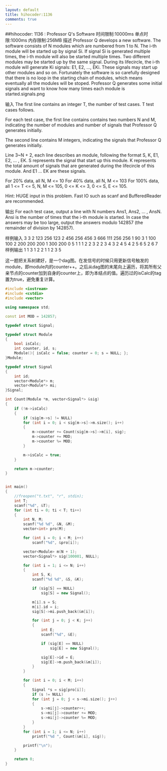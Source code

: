 ```yaml
---
layout: default
title: hihocoder:1136
comments: true
---
```


##hihocoder: 1136 : Professor Q's Software
时间限制:10000ms
单点时限:1000ms
内存限制:256MB
描述
Professor Q develops a new software. The software consists of N modules which are numbered from 1 to N. The i-th module will be started up by signal Si. If signal Si is generated multiple times, the i-th module will also be started multiple times. Two different modules may be started up by the same signal. During its lifecircle, the i-th module will generate Ki signals: E1, E2, ..., EKi. These signals may start up other modules and so on. Fortunately the software is so carefully designed that there is no loop in the starting chain of modules, which means eventually all the modules will be stoped. Professor Q generates some initial signals and want to know how many times each module is started.signals.png

输入
The first line contains an integer T, the number of test cases. T test cases follows.

For each test case, the first line contains contains two numbers N and M, indicating the number of modules and number of signals that Professor Q generates initially.

The second line contains M integers, indicating the signals that Professor Q generates initially.

Line 3~N + 2, each line describes an module, following the format S, K, E1, E2, ... , EK. S represents the signal that start up this module. K represents the total amount of signals that are generated during the lifecircle of this module. And E1 ... EK are these signals.

For 20% data, all N, M <= 10
For 40% data, all N, M <= 103
For 100% data, all 1 <= T <= 5, N, M <= 105, 0 <= K <= 3, 0 <= S, E <= 105.

Hint: HUGE input in this problem. Fast IO such as scanf and BufferedReader are recommended.

输出
For each test case, output a line with N numbers Ans1, Ans2, ... , AnsN. Ansi is the number of times that the i-th module is started. In case the answers may be too large, output the answers modulo 142857 (the remainder of division by 142857).

样例输入
3
3 2
123 256
123 2 456 256
456 3 666 111 256
256 1 90
3 1
100
100 2 200 200
200 1 300
200 0
5 1
1
1 2 2 3
2 2 3 4
3 2 4 5
4 2 5 6
5 2 6 7
样例输出
1 1 3
1 2 2
1 1 2 3 5


这一题把关系树建好，是一个dag图。在发信号的时候只用更新信号触发的module，即module内的counter++。之后从dag图的末尾向上遍历，将其所有父亲节点的counter加到自身的counter上，即为本结点的值。遍历过的isCalc的tag置为true，避免重复计算。
```C++
#include <iostream>
#include <cstdio>
#include <vector>

using namespace std;

const int MOD = 142857;

typedef struct Signal;

typedef struct Module
{
	bool isCalc;
	int counter, id, s;
	Module(){ isCalc = false; counter = 0; s = NULL; };
}Module;

typedef struct Signal
{
	int id;
	vector<Module*> m;
	vector<Module*> mi;
}Signal;

int Count(Module *m, vector<Signal*> &sig)
{
	if (!m->isCalc)
	{
		if (sig[m->s] != NULL)
		for (int i = 0; i < sig[m->s]->m.size(); i++)
		{
			m->counter += Count(sig[m->s]->m[i], sig);
			m->counter += MOD;
			m->counter %= MOD;
		}

		m->isCalc = true;
	}

	return m->counter;
}


int main()
{
	//freopen("t.txt", "r", stdin);
	int T;
	scanf("%d", &T);
	for (int ti = 0; ti < T; ti++)
	{
		int N, M;
		scanf("%d %d", &N, &M);
		vector<int> pro(M);

		for (int i = 0; i < M; i++)
			scanf("%d", &pro[i]);

		vector<Module> m(N + 1);
		vector<Signal*>	sig(100001, NULL);

		for (int i = 1; i <= N; i++)
		{
			int S, K;
			scanf("%d %d", &S, &K);

			if (sig[S] == NULL)
				sig[S] = new Signal();

			m[i].s = S;
			m[i].id = i;
			sig[S]->mi.push_back(&m[i]);

			for (int j = 0; j < K; j++)
			{
				int E;
				scanf("%d", &E);

				if (sig[E] == NULL)
					sig[E] = new Signal();

				sig[E]->id = E;
				sig[E]->m.push_back(&m[i]);
			}
		}

		for (int i = 0; i < M; i++)
		{
			Signal *s = sig[pro[i]];
			if (s != NULL)
			for (int j = 0; j < s->mi.size(); j++)
			{
				s->mi[j]->counter++;
				s->mi[j]->counter += MOD;
				s->mi[j]->counter %= MOD;
			}
		}
		for (int i = 1; i <= N; i++)
			printf("%d ", Count(&m[i], sig));

		printf("\n");
	}

	return 0;
}

```
